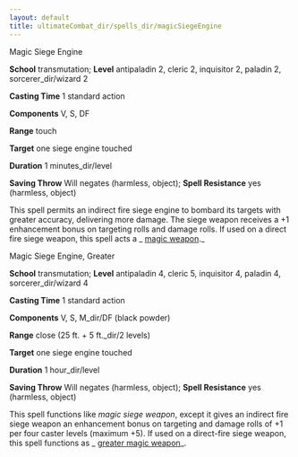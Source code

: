 ```yaml
---
layout: default
title: ultimateCombat_dir/spells_dir/magicSiegeEngine
---
```

Magic Siege Engine

**School** transmutation; **Level** antipaladin 2, cleric 2, inquisitor 2, paladin 2, sorcerer_dir/wizard 2

**Casting Time** 1 standard action

**Components** V, S, DF

**Range** touch

**Target** one siege engine touched

**Duration** 1 minutes_dir/level

**Saving Throw** Will negates (harmless, object); **Spell Resistance** yes (harmless, object)

This spell permits an indirect fire siege engine to bombard its targets with greater accuracy, delivering more damage. The siege weapon receives a +1 enhancement bonus on targeting rolls and damage rolls. If used on a direct fire siege weapon, this spell acts a _ [magic weapon](../../spells_dir/magicWeapon#_magic-weapon)._

Magic Siege Engine, Greater

**School** transmutation; **Level** antipaladin 4, cleric 5, inquisitor 4, paladin 4, sorcerer_dir/wizard 4

**Casting Time** 1 standard action

**Components** V, S, M_dir/DF (black powder)

**Range** close (25 ft. + 5 ft._dir/2 levels)

**Target** one siege engine touched

**Duration** 1 hour_dir/level

**Saving Throw** Will negates (harmless, object); **Spell Resistance** yes (harmless, object)

This spell functions like _magic siege weapon_, except it gives an indirect fire siege weapon an enhancement bonus on targeting and damage rolls of +1 per four caster levels (maximum +5). If used on a direct-fire siege weapon, this spell functions as _ [greater magic weapon](../../spells_dir/magicWeapon#_magic-weapon-greater)_.

